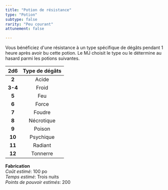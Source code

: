 ```yaml
---
title: "Potion de résistance"
type: "Potion"
subtype: false
rarity: "Peu courant"
attunement: false

---
```

Vous bénéficiez d'une résistance à un type spécifique de dégâts pendant 1 heure après avoir bu cette potion. Le MJ choisit le type ou le détermine au hasard parmi les potions suivantes.

|2d6|Type de dégâts|
|:-:|:-:|
|**2**|Acide|
|**3-4**|Froid|
|**5**|Feu|
|**6**|Force|
|**7**|Foudre|
|**8**|Nécrotique|
|**9**|Poison|
|**10**|Psychique|
|**11**|Radiant|
|**12**|Tonnerre|

**Fabrication**  
*Coût estimé*: 100 po    
*Temps estimé*: Trois nuits  
*Points de pouvoir estimés*: 200   
